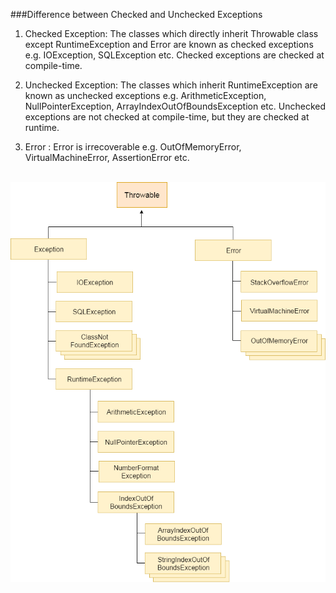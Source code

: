 ###Difference between Checked and Unchecked Exceptions
1. Checked Exception: The classes which directly inherit Throwable class except RuntimeException and Error are known as checked exceptions e.g. IOException, SQLException etc. Checked exceptions are checked at compile-time.

2. Unchecked Exception: The classes which inherit RuntimeException are known as unchecked exceptions e.g. ArithmeticException, NullPointerException, ArrayIndexOutOfBoundsException etc. Unchecked exceptions are not checked at compile-time, but they are checked at runtime.

3. Error : Error is irrecoverable e.g. OutOfMemoryError, VirtualMachineError, AssertionError etc.

<br>
<img style="float: center;" src="./throwable-Exception.png">
<br>